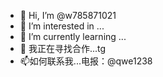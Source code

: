 - 👋 Hi, I’m @w785871021
- 👀 I’m interested in ...
- 🌱 I’m currently learning ...
- 💞️ 我正在寻找合作...tg
- 📫如何联系我...电报：@qwe1238

<!---
w785871021/w785871021 is a ✨ special ✨ repository because its `README.md` (this file) appears on your GitHub profile.
You can click the Preview link to take a look at your changes.
--->

